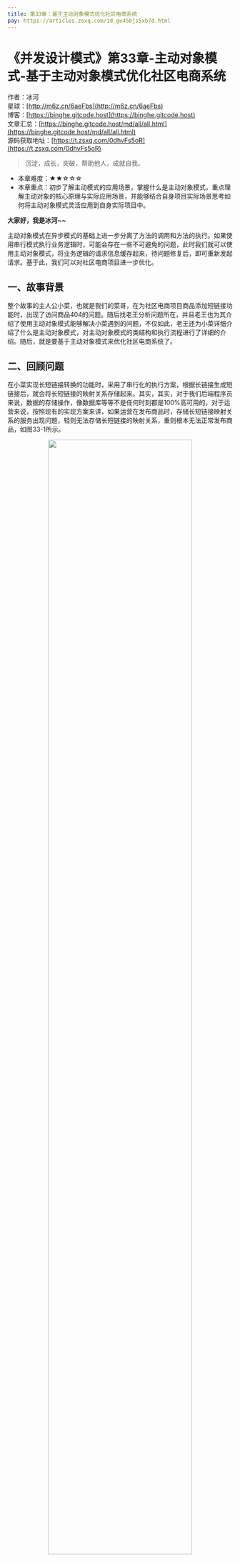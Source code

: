 ```yaml
---
title: 第33章：基于主动对象模式优化社区电商系统
pay: https://articles.zsxq.com/id_gu45bjs5xb7d.html
---
```


# 《并发设计模式》第33章-主动对象模式-基于主动对象模式优化社区电商系统

作者：冰河
<br/>星球：[http://m6z.cn/6aeFbs](http://m6z.cn/6aeFbs)
<br/>博客：[https://binghe.gitcode.host](https://binghe.gitcode.host)
<br/>文章汇总：[https://binghe.gitcode.host/md/all/all.html](https://binghe.gitcode.host/md/all/all.html)
<br/>源码获取地址：[https://t.zsxq.com/0dhvFs5oR](https://t.zsxq.com/0dhvFs5oR)

> 沉淀，成长，突破，帮助他人，成就自我。

* 本章难度：★★☆☆☆
* 本章重点：初步了解主动模式的应用场景，掌握什么是主动对象模式，重点理解主动对象的核心原理与实际应用场景，并能够结合自身项目实际场景思考如何将主动对象模式灵活应用到自身实际项目中。

**大家好，我是冰河~~**

主动对象模式在异步模式的基础上进一步分离了方法的调用和方法的执行。如果使用串行模式执行业务逻辑时，可能会存在一些不可避免的问题，此时我们就可以使用主动对象模式，将业务逻辑的请求信息缓存起来，待问题修复后，即可重新发起请求。基于此，我们可以对社区电商项目进一步优化。

## 一、故事背景

整个故事的主人公小菜，也就是我们的菜哥，在为社区电商项目商品添加短链接功能时，出现了访问商品404的问题。随后找老王分析问题所在，并且老王也为其介绍了使用主动对象模式能够解决小菜遇到的问题，不仅如此，老王还为小菜详细介绍了什么是主动对象模式，对主动对象模式的类结构和执行流程进行了详细的介绍。随后，就是要基于主动对象模式来优化社区电商系统了。

## 二、回顾问题

在小菜实现长短链接转换的功能时，采用了串行化的执行方案，根据长链接生成短链接后，就会将长短链接的映射关系存储起来。其实，其实，对于我们后端程序员来说，数据的存储操作，像数据库等等不是任何时刻都是100%高可用的，对于运营来说，按照现有的实现方案来讲，如果运营在发布商品时，存储长短链接映射关系的服务出现问题，轻则无法存储长短链接的映射关系，重则根本无法正常发布商品，如图33-1所示。

<div align="center">
    <img src="https://binghe.gitcode.host/assets/images/core/concurrent/2023-10-18-001.png?raw=true" width="80%">
    <br/>
</div>

对于用户来说。如果用户在浏览商品时，一旦存储长短链接的服务出现问题，那就无法根据短链接正确的查询出长链接。最终造成访问不到资源的问题，如图33-2所示。

<div align="center">
    <img src="https://binghe.gitcode.host/assets/images/core/concurrent/2023-10-18-002.png?raw=true" width="80%">
    <br/>
</div>

## 三、解决思路

对于运营或者商家来说，如果在基于长链接转换成短链接失败，或者存储长短链接的映射关系失败时，提示运营或者商家发布商品失败，但是这种提示对于商家或者运营来说，就非常不友好了。本身为商品资源数据生成短链接从整个流程上来说，对用户就不是非常核心的功能，用户只要能正常访问到商品就行。

此时，如果发布商品时，基于长链接转换短链接失败或者存储长短链接的映射关系失败，可以将请求的信息存储起来，等待故障恢复后，再继续执行长链接转换短链接的逻辑和存储长短链接的映射关系。此时，直接为用户端返回商品资源信息的长链接，后续用户直接根据长链接访问商品即可，这也是一种服务降级的策略，此时对于运营或者商家端来说，系统的执行流程如图33-3所示。

## 查看全文

加入[冰河技术](http://m6z.cn/6aeFbs)知识星球，解锁完整技术文章与完整代码